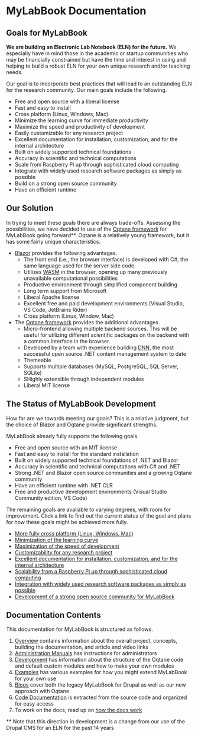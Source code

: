 # MyLabBook Documentation

## Goals for MyLabBook

**We are building an Electronic Lab Notebook (ELN) for the future.** We especially have in mind those in the academic or startup communities who may be financially 
constrained but have the time and interest in using and helping to build a robust ELN for your own unique research and/or teaching needs.  

Our goal is to incorporate best practices that will lead to an outstanding ELN for the research community. Our main goals include the following. 

* Free and open source with a liberal license
* Fast and easy to install
* Cross platform (Linux, Windows, Mac)
* Minimize the learning curve for immediate productivity 
* Maximize the speed and productivity of development 
* Easily customizable for any research project
* Excellent documentation for installation, customization, and for the internal architecture  
* Built on widely supported technical foundations 
* Accuracy in scientific and technical computations 
* Scale from Raspberry Pi up through sophisticated cloud computing
* Integrate with widely used research software packages as simply as possible 
* Build on a strong open source community
* Have an efficient runtime 

## Our Solution

In trying to meet these goals there are always trade-offs. Assessing the possibilities, we have decided to use of the [Oqtane framework](https://oqtane.org) 
for MyLabBook going forward**. Oqtane is a relatively young framework, but it has some fairly unique characteristics. 

* [Blazor](https://dotnet.microsoft.com/en-us/apps/aspnet/web-apps/blazor) provides the following advantages. 
  * The front end (i.e., the browser interface) is developed with C#, the same language used for the server side code.
  * Utilizes [WASM](https://webassembly.org/) in the browser, opening up many previously unavailable computational possibilities
  * Productive environment through simplified component building 
  * Long term support from Microsoft
  * Liberal Apache license
  * Excellent free and paid development environments (Visual Studio, VS Code, JetBrains Rider)
  * Cross platform (Linux, Window, Mac)
* The [Oqtane framework](https://oqtane.org) provides the additional advantages.
  * Micro-frontend allowing multiple backend sources. This will be useful for utilizing different scientific packages on the backend 
    with a common interface in the browser.
  * Developed by a team with experience building [DNN](https://www.dnnsoftware.com/), the most successful open source .NET content management system to date
  * Themeable
  * Supports multiple databases (MySQL, PostgreSQL, SQL Server, SQLite)
  * SHighly extensible through independent modules
  * Liberal MIT license

## The Status of MyLabBook Development

How far are we towards meeting our goals? This is a relative judgment, but the choice of Blazor and Oqtane provide significant strengths. 

MyLabBook already fully supports the following goals. 

* Free and open source with an MIT license
* Fast and easy to install for the standard installation
* Built on widely supported technical foundations of .NET and Blazor 
* Accuracy in scientific and technical computations with C# and .NET
* Strong .NET and Blazor open source communities and a growing Oqtane community
* Have an efficient runtime with .NET CLR
* Free and productive development environments (Visual Studio Community edition, VS Code)

The remaining goals are available to varying degrees, with room for improvement. 
Click a link to find out the current status of the goal and plans for how these goals might be achieved more fully. 

* [More fully cross platform (Linux, Windows, Mac)]()
* [Minimization of the learning curve]()
* [Maximization of the speed of development]()
* [Customizability for any research project]()
* [Excellent documentation for installation, customization, and for the internal architecture]()  
* [Scalability from a Raspberry Pi up through sophisticated cloud computing]()
* [Integration with widely used research software packages as simply as possible]() 
* [Development of a strong open source community for MyLabBook]()


## Documentation Contents

This documentation for MyLabBook is structured as follows.

1. [Overview](./overview/index.md) contains information about the overall project, concepts, building the documentation, and article and video links
1. [Administration Manuals](./admin/index.md) has instructions for administrators
1. [Development](./development/index.md) has information about the structure of the Oqtane code and default custom modules and how to make your own modules  
1. [Examples](./examples/index.md) has various examples for how you might extend MyLabBook for your own use
1. [Blogs](./blogs/index.md) cover both the legacy MyLabBook for Drupal as well as our new approach with Oqtane  
1. [Code Documentation](./api/index.md) is extracted from the source code and organized for easy access 
1. To work on the docs, read up on [how the docs work](./overview/documentation/index.md)

** Note that this direction in development is a change from our use of the Drupal CMS for an ELN for the past 14 years

